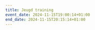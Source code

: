 ```yaml
---
title: Jeugd training
event_date: 2024-11-15T19:00:14+01:00
end_date: 2024-11-15T20:15:14+01:00
---
```


